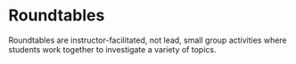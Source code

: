 # Roundtables

Roundtables are instructor-facilitated, not lead, small group activities where students work together to investigate a variety of topics.

